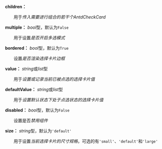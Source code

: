 **children：** 

　　用于*传入需要进行组合的若干个AntdCheckCard*

**multiple：** *bool*型，默认为`False`

　　用于设置*是否开启多选模式*

**bordered：** *bool*型，默认为`True`

　　设置*是否渲染选择卡片边框*

**value：** *string*或*list*型

　　用于*设置或记录当前已被点选的选择卡片值*

**defaultValue：** *string*或*list*型

　　用于*设置默认状态下处于点选状态的选择卡片值*

**disabled：** *bool*型，默认为`False`

　　设置是否*禁用组件*

**size：** *string*型，默认为`'default'`

　　用于设置*当前选择卡片的尺寸规格*，可选的有`'small'`、`'default'`和`'large'`